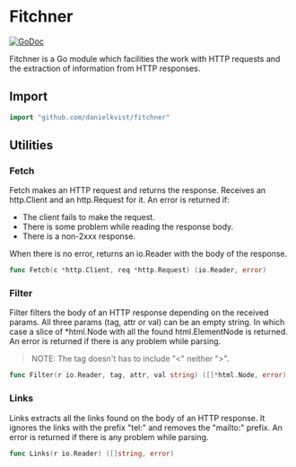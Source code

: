 # Fitchner

[![GoDoc](https://godoc.org/github.com/danielkvist/fitchner?status.svg)](https://godoc.org/github.com/danielkvist/fitchner)

Fitchner is a Go module which facilities the work with HTTP requests and the extraction of information from HTTP responses.

## Import

```go
import "github.com/danielkvist/fitchner"
```

## Utilities

### Fetch

Fetch makes an HTTP request and returns the response.
Receives an http.Client and an http.Request for it.
An error is returned if:

- The client fails to make the request.
- There is some problem while reading the response body.
- There is a non-2xxx response.

When there is no error, returns an io.Reader with the body of the response.

```go
func Fetch(c *http.Client, req *http.Request) (io.Reader, error)
```

### Filter

Filter filters the body of an HTTP response depending on the received params.
All three params (tag, attr or val) can be an empty string. In which case a
slice of \*html.Node with all the found html.ElementNode is returned.
An error is returned if there is any problem while parsing.

> NOTE: The tag doesn't has to include "<" neither ">".

```go
func Filter(r io.Reader, tag, attr, val string) ([]*html.Node, error)
```

### Links

Links extracts all the links found on the body of an HTTP response.
It ignores the links with the prefix "tel:" and removes the "mailto:" prefix.
An error is returned if there is any problem while parsing.

```go
func Links(r io.Reader) ([]string, error)
```

